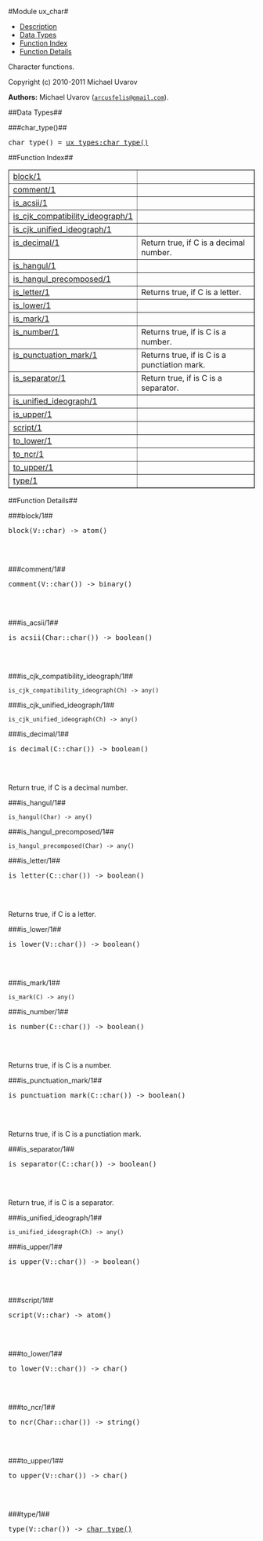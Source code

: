

#Module ux_char#
* [Description](#description)
* [Data Types](#types)
* [Function Index](#index)
* [Function Details](#functions)


Character functions.



Copyright (c) 2010-2011 Michael Uvarov

__Authors:__ Michael Uvarov ([`arcusfelis@gmail.com`](mailto:arcusfelis@gmail.com)).
<a name="types"></a>

##Data Types##




###<a name="type-char_type">char_type()</a>##



<pre>char_type() = <a href="ux_types.md#type-char_type">ux_types:char_type()</a></pre>
<a name="index"></a>

##Function Index##


<table width="100%" border="1" cellspacing="0" cellpadding="2" summary="function index"><tr><td valign="top"><a href="#block-1">block/1</a></td><td></td></tr><tr><td valign="top"><a href="#comment-1">comment/1</a></td><td></td></tr><tr><td valign="top"><a href="#is_acsii-1">is_acsii/1</a></td><td></td></tr><tr><td valign="top"><a href="#is_cjk_compatibility_ideograph-1">is_cjk_compatibility_ideograph/1</a></td><td></td></tr><tr><td valign="top"><a href="#is_cjk_unified_ideograph-1">is_cjk_unified_ideograph/1</a></td><td></td></tr><tr><td valign="top"><a href="#is_decimal-1">is_decimal/1</a></td><td>Return true, if C is a decimal number.</td></tr><tr><td valign="top"><a href="#is_hangul-1">is_hangul/1</a></td><td></td></tr><tr><td valign="top"><a href="#is_hangul_precomposed-1">is_hangul_precomposed/1</a></td><td></td></tr><tr><td valign="top"><a href="#is_letter-1">is_letter/1</a></td><td>Returns true, if C is a letter.</td></tr><tr><td valign="top"><a href="#is_lower-1">is_lower/1</a></td><td></td></tr><tr><td valign="top"><a href="#is_mark-1">is_mark/1</a></td><td></td></tr><tr><td valign="top"><a href="#is_number-1">is_number/1</a></td><td>Returns true, if is C is a number.</td></tr><tr><td valign="top"><a href="#is_punctuation_mark-1">is_punctuation_mark/1</a></td><td>Returns true, if is C is a punctiation mark.</td></tr><tr><td valign="top"><a href="#is_separator-1">is_separator/1</a></td><td>Return true, if is C is a separator.</td></tr><tr><td valign="top"><a href="#is_unified_ideograph-1">is_unified_ideograph/1</a></td><td></td></tr><tr><td valign="top"><a href="#is_upper-1">is_upper/1</a></td><td></td></tr><tr><td valign="top"><a href="#script-1">script/1</a></td><td></td></tr><tr><td valign="top"><a href="#to_lower-1">to_lower/1</a></td><td></td></tr><tr><td valign="top"><a href="#to_ncr-1">to_ncr/1</a></td><td></td></tr><tr><td valign="top"><a href="#to_upper-1">to_upper/1</a></td><td></td></tr><tr><td valign="top"><a href="#type-1">type/1</a></td><td></td></tr></table>


<a name="functions"></a>

##Function Details##

<a name="block-1"></a>

###block/1##




<pre>block(V::char) -&gt; atom()</pre>
<br></br>


<a name="comment-1"></a>

###comment/1##




<pre>comment(V::char()) -&gt; binary()</pre>
<br></br>


<a name="is_acsii-1"></a>

###is_acsii/1##




<pre>is_acsii(Char::char()) -&gt; boolean()</pre>
<br></br>


<a name="is_cjk_compatibility_ideograph-1"></a>

###is_cjk_compatibility_ideograph/1##




`is_cjk_compatibility_ideograph(Ch) -> any()`

<a name="is_cjk_unified_ideograph-1"></a>

###is_cjk_unified_ideograph/1##




`is_cjk_unified_ideograph(Ch) -> any()`

<a name="is_decimal-1"></a>

###is_decimal/1##




<pre>is_decimal(C::char()) -&gt; boolean()</pre>
<br></br>




Return true, if C is a decimal number.<a name="is_hangul-1"></a>

###is_hangul/1##




`is_hangul(Char) -> any()`

<a name="is_hangul_precomposed-1"></a>

###is_hangul_precomposed/1##




`is_hangul_precomposed(Char) -> any()`

<a name="is_letter-1"></a>

###is_letter/1##




<pre>is_letter(C::char()) -&gt; boolean()</pre>
<br></br>




Returns true, if C is a letter.<a name="is_lower-1"></a>

###is_lower/1##




<pre>is_lower(V::char()) -&gt; boolean()</pre>
<br></br>


<a name="is_mark-1"></a>

###is_mark/1##




`is_mark(C) -> any()`

<a name="is_number-1"></a>

###is_number/1##




<pre>is_number(C::char()) -&gt; boolean()</pre>
<br></br>




Returns true, if is C is a number.<a name="is_punctuation_mark-1"></a>

###is_punctuation_mark/1##




<pre>is_punctuation_mark(C::char()) -&gt; boolean()</pre>
<br></br>




Returns true, if is C is a punctiation mark.<a name="is_separator-1"></a>

###is_separator/1##




<pre>is_separator(C::char()) -&gt; boolean()</pre>
<br></br>




Return true, if is C is a separator.<a name="is_unified_ideograph-1"></a>

###is_unified_ideograph/1##




`is_unified_ideograph(Ch) -> any()`

<a name="is_upper-1"></a>

###is_upper/1##




<pre>is_upper(V::char()) -&gt; boolean()</pre>
<br></br>


<a name="script-1"></a>

###script/1##




<pre>script(V::char) -&gt; atom()</pre>
<br></br>


<a name="to_lower-1"></a>

###to_lower/1##




<pre>to_lower(V::char()) -&gt; char()</pre>
<br></br>


<a name="to_ncr-1"></a>

###to_ncr/1##




<pre>to_ncr(Char::char()) -&gt; string()</pre>
<br></br>


<a name="to_upper-1"></a>

###to_upper/1##




<pre>to_upper(V::char()) -&gt; char()</pre>
<br></br>


<a name="type-1"></a>

###type/1##




<pre>type(V::char()) -> <a href="#type-char_type">char_type()</a></pre>
<br></br>


